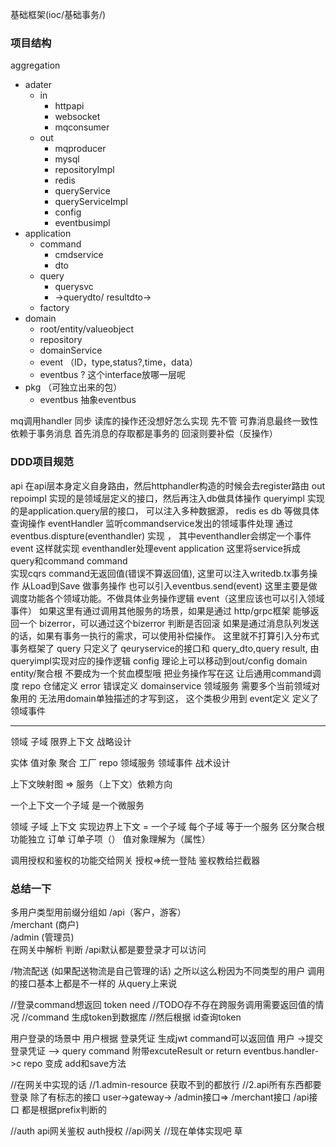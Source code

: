 基础框架(ioc/基础事务/)
### 项目结构
aggregation
  - adater
    - in
        - httpapi  
        - websocket
        - mqconsumer
    - out 
        - mqproducer
        - mysql
        - repositoryImpl
        - redis
        - queryService
        - queryServiceImpl
        - config
        - eventbusimpl
  - application
    - command
      - cmdservice
      - dto
    - query
      - querysvc
      - ->querydto/ resultdto->
    - factory
  - domain
    - root/entity/valueobject
    - repository
    - domainService
    - event （ID，type,status?,time，data）
    - eventbus ? 这个interface放哪一层呢
  - pkg  （可独立出来的包）
    - eventbus 抽象eventbus
  
  mq调用handler 同步 读库的操作还没想好怎么实现 先不管
  可靠消息最终一致性 依赖于事务消息   首先消息的存取都是事务的  回滚则要补偿（反操作）

### DDD项目规范 
api
 在api层本身定义自身路由，然后httphandler构造的时候会去register路由
out
  repoimpl 实现的是领域层定义的接口，然后再注入db做具体操作
  queryimpl 实现的是application.query层的接口， 可以注入多种数据源， redis es db 等做具体查询操作
  eventHandler 监听commandservice发出的领域事件处理   通过 eventbus.dispture(eventhandler) 实现 ，  其中eventhandler会绑定一个事件 event 这样就实现 eventhandler处理event
application  这里将service拆成 query和command
  command  
     实现cqrs command无返回值(错误不算返回值), 
     这里可以注入writedb.tx事务操作 从Load到Save 做事务操作 也可以引入eventbus.send(event) 这里主要是做调度功能各个领域功能。不做具体业务操作逻辑  event（这里应该也可以引入领域事件）
     如果这里有通过调用其他服务的场景，如果是通过 http/grpc框架 能够返回一个 bizerror，可以通过这个bizerror 判断是否回滚
     如果是通过消息队列发送的话，如果有事务一执行的需求，可以使用补偿操作。 这里就不打算引入分布式事务框架了
  query 只定义了 qeuryservice的接口和 query_dto,query result, 由 queryimpl实现对应的操作逻辑
config 理论上可以移动到out/config
domain
  entity/聚合根  不要成为一个贫血模型哦 把业务操作写在这 让后通用command调度
  repo 仓储定义
  error 错误定义
  domainservice 领域服务 需要多个当前领域对象用的 无法用domain单独描述的才写到这， 这个类极少用到
  event定义 定义了领域事件

--------------------

领域 子域 限界上下文 战略设计

实体 值对象 聚合 工厂 repo 领域服务 领域事件 战术设计

上下文映射图 => 服务（上下文）依赖方向  

一个上下文一个子域 是一个微服务



领域 子域 上下文
实现边界上下文 = 一个子域 每个子域 等于一个服务
区分聚合根  功能独立  订单 订单子项（）
值对象理解为（属性）

调用授权和鉴权的功能交给网关
授权=>统一登陆
鉴权教给拦截器




### 总结一下
多用户类型用前缀分组如
/api（客户，游客）  
/merchant (商户)   
/admin (管理员)    
在网关中解析 判断
/api默认都是要登录才可以访问
<!-- /admin 不仅要登录 还要有资源 -->
 <!-- /merchant不仅登录 还要有资源 -->
/物流配送 (如果配送物流是自己管理的话)
之所以这么粉因为不同类型的用户 调用的接口基本上都是不一样的 从query上来说

//登录command想返回 token need
//TODO存不存在跨服务调用需要返回值的情况
//command 生成token到数据库 
//然后根据 id查询token

用户登录的场景中
用户根据 登录凭证 生成jwt
command可以返回值 
用户 ->提交登录凭证 ——> query
command 附带excuteResult or return
eventbus.handler->c
repo 变成 add和save方法


//在网关中实现的话
//1.admin-resource 获取不到的都放行
//2.api所有东西都要登录 除了有标志的接口
user->gateway-> 
/admin接口=>
/merchant接口
/api接口
都是根据prefix判断的


//auth 
api网关鉴权
auth授权
//api网关
//现在单体实现吧 草